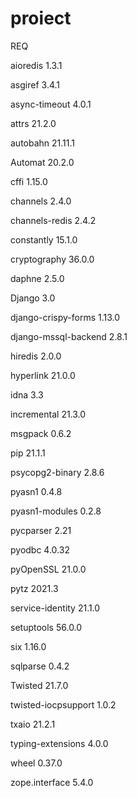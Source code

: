 # proiect
 
REQ

aioredis             1.3.1

asgiref              3.4.1

async-timeout        4.0.1

attrs                21.2.0

autobahn             21.11.1

Automat              20.2.0

cffi                 1.15.0

channels             2.4.0

channels-redis       2.4.2

constantly           15.1.0

cryptography         36.0.0

daphne               2.5.0

Django               3.0

django-crispy-forms  1.13.0

django-mssql-backend 2.8.1

hiredis              2.0.0

hyperlink            21.0.0

idna                 3.3

incremental          21.3.0

msgpack              0.6.2

pip                  21.1.1

psycopg2-binary      2.8.6

pyasn1               0.4.8

pyasn1-modules       0.2.8

pycparser            2.21

pyodbc               4.0.32

pyOpenSSL            21.0.0

pytz                 2021.3

service-identity     21.1.0

setuptools           56.0.0

six                  1.16.0

sqlparse             0.4.2

Twisted              21.7.0

twisted-iocpsupport  1.0.2

txaio                21.2.1

typing-extensions    4.0.0

wheel                0.37.0

zope.interface       5.4.0

